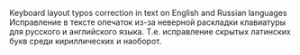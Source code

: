 Keyboard layout typos correction in text on English and Russian languages
Исправление в тексте опечаток из-за неверной раскладки клавиатуры для русского и английского языка. Т.е. исправление скрытых латинских букв среди кириллических и наоборот.
